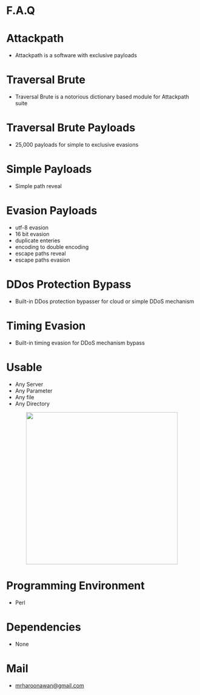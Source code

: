 # F.A.Q

# Attackpath
- Attackpath is a software with exclusive payloads

# Traversal Brute
- Traversal Brute is a notorious dictionary based module for Attackpath suite

# Traversal Brute Payloads
- 25,000 payloads for simple to exclusive evasions

# Simple Payloads
- Simple path reveal

# Evasion Payloads
- utf-8 evasion
- 16 bit evasion
- duplicate enteries
- encoding to double encoding
- escape paths reveal
- escape paths evasion

# DDos Protection Bypass 
- Built-in DDos protection bypasser for cloud or simple DDoS mechanism

# Timing Evasion
- Built-in timing evasion for DDoS mechanism bypass

# Usable
- Any Server
- Any Parameter
- Any file
- Any Directory

<div align="center">
    <img src="http://oi66.tinypic.com/iolw86.jpg" width="400px"</img> 
</div>


# Programming Environment
- Perl

# Dependencies
- None

# Mail
- mrharoonawan@gmail.com
